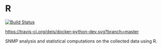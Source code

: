 # R
[![Build Status](https://travis-ci.org/deis/docker-python-dev.svg?branch=master)](https://travis-ci.org/deis/docker-python-dev)

https://travis-ci.org/deis/docker-python-dev.svg?branch=master

SNMP analysis and statistical computations on the collected data using R.
